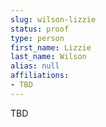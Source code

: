 ```yaml
---
slug: wilson-lizzie
status: proof
type: person
first_name: Lizzie
last_name: Wilson
alias: null
affiliations:
- TBD
---
```


TBD

